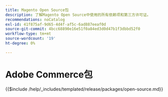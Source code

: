 ```yaml
---
title: Magento Open Source包
description: 了解Magento Open Source中使用的所有依赖项和第三方许可证。
recommendations: noCatalog
exl-id: 41f875af-9d65-4d4f-af5c-6ad887eeaf0d
source-git-commit: 4bcc68890e16e51f0a84ed3d0d47b1f3dbbd52f0
workflow-type: tm+mt
source-wordcount: '19'
ht-degree: 0%

---
```


# Adobe Commerce包

{{$include /help/_includes/templated/release/packages/open-source.md}}
